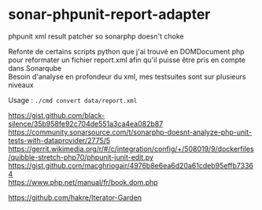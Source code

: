 # sonar-phpunit-report-adapter
phpunit xml result patcher so sonarphp doesn't choke

Refonte de certains scripts python que j'ai trouvé en DOMDocument php pour reformater un fichier report.xml afin qu'il puisse être pris en compte dans Sonarqube  
Besoin d'analyse en profondeur du xml, mes testsuites sont sur plusieurs niveaux  


Usage : `./cmd convert data/report.xml`  

https://gist.github.com/black-silence/35b958fe92c704de551a3ca4ea082b87  
https://community.sonarsource.com/t/sonarphp-doesnt-analyze-php-unit-tests-with-dataprovider/2775/5  
https://gerrit.wikimedia.org/r/#/c/integration/config/+/508019/9/dockerfiles/quibble-stretch-php70/phpunit-junit-edit.py  
https://gist.github.com/macghriogair/4976b8e6ea6d20a61cdeb95effb73364  
https://www.php.net/manual/fr/book.dom.php  

https://github.com/hakre/Iterator-Garden
